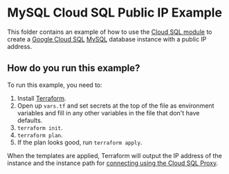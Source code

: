 # MySQL Cloud SQL Public IP Example

This folder contains an example of how to use the [Cloud SQL module](/modules/cloud-sql) to create a [Google Cloud SQL](https://cloud.google.com/sql/) 
[MySQL](https://cloud.google.com/sql/docs/mysql/) database instance with a public IP address. 

## How do you run this example?

To run this example, you need to:

1. Install [Terraform](https://www.terraform.io/).
1. Open up `vars.tf` and set secrets at the top of the file as environment variables and fill in any other variables in
   the file that don't have defaults. 
1. `terraform init`.
1. `terraform plan`.
1. If the plan looks good, run `terraform apply`.

When the templates are applied, Terraform will output the IP address of the instance and the instance path for [connecting using the Cloud SQL Proxy](https://cloud.google.com/sql/docs/mysql/connect-admin-proxy). 